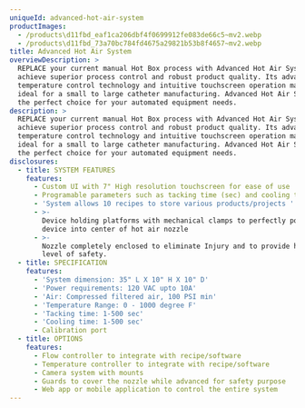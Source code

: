 ```yaml
---
uniqueId: advanced-hot-air-system
productImages:
  - /products\d11fbd_eaf1ca206dbf4f0699912fe083de66c5~mv2.webp
  - /products\d11fbd_73a70bc784fd4675a29821b53b8f4657~mv2.webp
title: Advanced Hot Air System
overviewDescription: >
  REPLACE your current manual Hot Box process with Advanced Hot Air System to
  achieve superior process control and robust product quality. Its advanced
  temperature control technology and intuitive touchscreen operation make it
  ideal for a small to large catheter manufacturing. Advanced Hot Air System is
  the perfect choice for your automated equipment needs.
description: >
  REPLACE your current manual Hot Box process with Advanced Hot Air System to
  achieve superior process control and robust product quality. Its advanced
  temperature control technology and intuitive touchscreen operation make it
  ideal for a small to large catheter manufacturing. Advanced Hot Air System is
  the perfect choice for your automated equipment needs.
disclosures:
  - title: SYSTEM FEATURES
    features:
      - Custom UI with 7" High resolution touchscreen for ease of use
      - Programable parameters such as tacking time (sec) and cooling time (sec)
      - 'System allows 10 recipes to store various products/projects '
      - >-
        Device holding platforms with mechanical clamps to perfectly positioning
        device into center of hot air nozzle
      - >-
        Nozzle completely enclosed to eliminate Injury and to provide highest
        level of safety.
  - title: SPECIFICATION
    features:
      - 'System dimension: 35" L X 10" H X 10" D'
      - 'Power requirements: 120 VAC upto 10A'
      - 'Air: Compressed filtered air, 100 PSI min'
      - 'Temperature Range: 0 - 1000 degree F'
      - 'Tacking time: 1-500 sec'
      - 'Cooling time: 1-500 sec'
      - Calibration port
  - title: OPTIONS
    features:
      - Flow controller to integrate with recipe/software
      - Temperature controller to integrate with recipe/software
      - Camera system with mounts
      - Guards to cover the nozzle while advanced for safety purpose
      - Web app or mobile application to control the entire system
---
```


